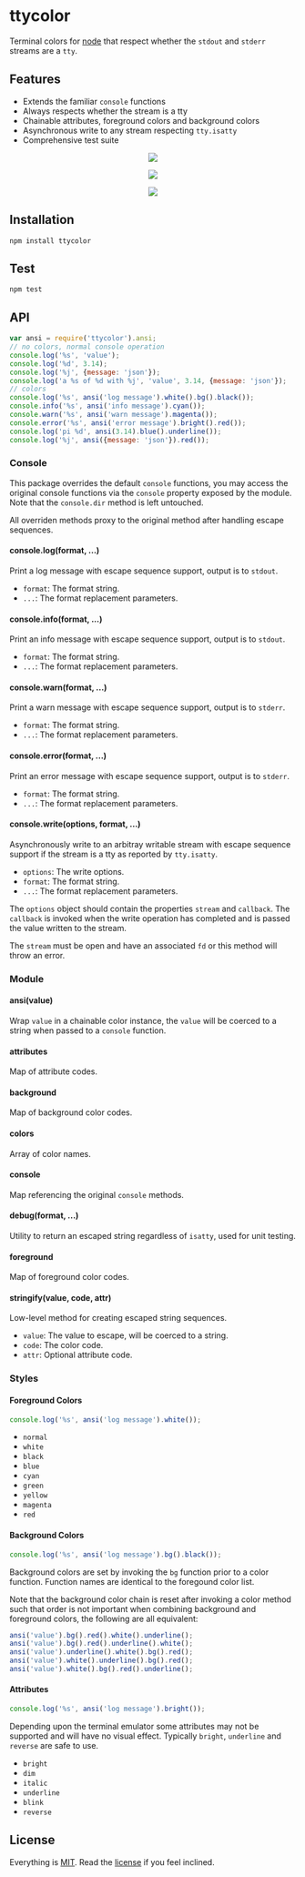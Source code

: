 ttycolor
========

Terminal colors for [node][node] that respect whether the `stdout` and `stderr` streams are a `tty`.

## Features

* Extends the familiar `console` functions
* Always respects whether the stream is a tty
* Chainable attributes, foreground colors and background colors
* Asynchronous write to any stream respecting `tty.isatty`
* Comprehensive test suite

<p align="center">
  <img src="img/colors.png" />
</p>

<p align="center">
  <img src="img/cat.png" />
</p>

<p align="center">
  <img src="img/source.png" />
</p>

## Installation

```
npm install ttycolor
```

## Test

```
npm test
```

## API

```javascript
var ansi = require('ttycolor').ansi;
// no colors, normal console operation
console.log('%s', 'value');
console.log('%d', 3.14);
console.log('%j', {message: 'json'});
console.log('a %s of %d with %j', 'value', 3.14, {message: 'json'});
// colors
console.log('%s', ansi('log message').white().bg().black());
console.info('%s', ansi('info message').cyan());
console.warn('%s', ansi('warn message').magenta());
console.error('%s', ansi('error message').bright().red());
console.log('pi %d', ansi(3.14).blue().underline());
console.log('%j', ansi({message: 'json'}).red());
```

### Console

This package overrides the default `console` functions, you may access the original console functions via the `console` property exposed by the module. Note that the `console.dir` method is left untouched.

All overriden methods proxy to the original method after handling escape sequences.

#### console.log(format, ...)

Print a log message with escape sequence support, output is to `stdout`.

* `format`: The format string.
* `...`: The format replacement parameters.

#### console.info(format, ...)

Print an info message with escape sequence support, output is to `stdout`.

* `format`: The format string.
* `...`: The format replacement parameters.

#### console.warn(format, ...)

Print a warn message with escape sequence support, output is to `stderr`.

* `format`: The format string.
* `...`: The format replacement parameters.

#### console.error(format, ...)

Print an error message with escape sequence support, output is to `stderr`.

* `format`: The format string.
* `...`: The format replacement parameters.

#### console.write(options, format, ...)

Asynchronously write to an arbitray writable stream with escape sequence support if the stream is a tty as reported by `tty.isatty`.

* `options`: The write options.
* `format`: The format string.
* `...`: The format replacement parameters.

The `options` object should contain the properties `stream` and `callback`. The `callback` is invoked when the write operation has completed and is passed the value written to the stream.

The `stream` must be open and have an associated `fd` or this method will throw an error.

### Module

#### ansi(value)

Wrap `value` in a chainable color instance, the `value` will be coerced to a string when passed to a `console` function.

#### attributes

Map of attribute codes.

#### background

Map of background color codes.

#### colors

Array of color names.

#### console

Map referencing the original `console` methods.

#### debug(format, ...)

Utility to return an escaped string regardless of `isatty`, used for unit testing.

#### foreground

Map of foreground color codes.

#### stringify(value, code, attr)

Low-level method for creating escaped string sequences.

* `value`: The value to escape, will be coerced to a string.
* `code`: The color code.
* `attr`: Optional attribute code. 

### Styles

#### Foreground Colors

```javascript
console.log('%s', ansi('log message').white());
```

* `normal`
* `white`
* `black`
* `blue`
* `cyan`
* `green`
* `yellow`
* `magenta`
* `red`

#### Background Colors

```javascript
console.log('%s', ansi('log message').bg().black());
```

Background colors are set by invoking the `bg` function prior to a color function. Function names are identical to the foregound color list.

Note that the background color chain is reset after invoking a color method such that order is not important when combining background and foreground colors, the following are all equivalent:

```javascript
ansi('value').bg().red().white().underline();
ansi('value').bg().red().underline().white();
ansi('value').underline().white().bg().red();
ansi('value').white().underline().bg().red();
ansi('value').white().bg().red().underline();
```

#### Attributes

```javascript
console.log('%s', ansi('log message').bright());
```

Depending upon the terminal emulator some attributes may not be supported and will have no visual effect. Typically `bright`, `underline` and `reverse` are safe to use.

* `bright`
* `dim`
* `italic`
* `underline`
* `blink`
* `reverse`

## License

Everything is [MIT](http://en.wikipedia.org/wiki/MIT_License). Read the [license](/LICENSE) if you feel inclined.

[node]: http://nodejs.org
